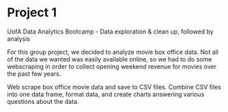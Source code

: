 # Project 1
UofA Data Analytics Bootcamp - Data exploration & clean up, followed by analysis

For this group project, we decided to analyze movie box office data. Not all of the data we wanted was easily available online, so we had to do some webscraping in order to collect opening weekend revenue for movies over the past few years. 

Web scrape box office movie data and save to CSV files. Combine CSV files into one data frame, format data, and create charts answering various questions about the data.

